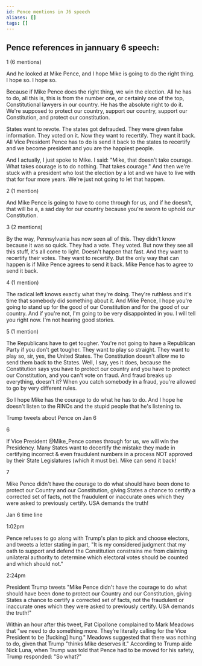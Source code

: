```yaml
---
id: Pence mentions in J6 speech
aliases: []
tags: []
---
```


## Pence references in jannuary 6 speech:

1 (6 mentions)

And he looked at Mike Pence, and I hope Mike is going to do the right thing. I hope
so. I hope so.

Because if Mike Pence does the right thing, we win the election. All he has to do,
all this is, this is from the number one, or certainly one of the top, Constitutional
lawyers in our country. He has the absolute right to do it. We're supposed to protect
our country, support our country, support our Constitution, and protect our
constitution.

States want to revote. The states got defrauded. They were given false information.
They voted on it. Now they want to recertify. They want it back. All Vice President
Pence has to do is send it back to the states to recertify and we become president
and you are the happiest people.

And I actually, I just spoke to Mike. I said: "Mike, that doesn't take courage. What
takes courage is to do nothing. That takes courage." And then we're stuck with a
president who lost the election by a lot and we have to live with that for four more
years. We're just not going to let that happen.

2 (1 mention)

And Mike Pence is going to have to come through for us, and if he doesn't, that will
be a, a sad day for our country because you're sworn to uphold our Constitution.

3 (2 mentions)

By the way, Pennsylvania has now seen all of this. They didn't know because it was so
quick. They had a vote. They voted. But now they see all this stuff, it's all come to
light. Doesn't happen that fast. And they want to recertify their votes. They want to
recertify. But the only way that can happen is if Mike Pence agrees to send it back.
Mike Pence has to agree to send it back.

4 (1 mention)

The radical left knows exactly what they're doing. They're ruthless and it's time
that somebody did something about it. And Mike Pence, I hope you're going to stand up
for the good of our Constitution and for the good of our country. And if you're not,
I'm going to be very disappointed in you. I will tell you right now. I'm not hearing
good stories.

5 (1 mention)

The Republicans have to get tougher. You're not going to have a Republican Party if
you don't get tougher. They want to play so straight. They want to play so, sir, yes,
the United States. The Constitution doesn't allow me to send them back to the States.
Well, I say, yes it does, because the Constitution says you have to protect our
country and you have to protect our Constitution, and you can't vote on fraud. And
fraud breaks up everything, doesn't it? When you catch somebody in a fraud, you're
allowed to go by very different rules.

So I hope Mike has the courage to do what he has to do. And I hope he doesn't listen
to the RINOs and the stupid people that he's listening to.

Trump tweets about Pence on Jan 6

6

If Vice President @Mike_Pence comes through for us, we will win the Presidency. Many
States want to decertify the mistake they made in certifying incorrect & even
fraudulent numbers in a process NOT approved by their State Legislatures (which it
must be). Mike can send it back!

7

Mike Pence didn't have the courage to do what should have been done to protect our
Country and our Constitution, giving States a chance to certify a corrected set of
facts, not the fraudulent or inaccurate ones which they were asked to previously
certify. USA demands the truth!

Jan 6 time line

1:02pm

Pence refuses to go along with Trump's plan to pick and choose electors, and tweets a
letter stating in part, "It is my considered judgment that my oath to support and
defend the Constitution constrains me from claiming unilateral authority to determine
which electoral votes should be counted and which should not."

2:24pm

President Trump tweets "Mike Pence didn't have the courage to do what should have
been done to protect our Country and our Constitution, giving States a chance to
certify a corrected set of facts, not the fraudulent or inaccurate ones which they
were asked to previously certify. USA demands the truth!"

Within an hour after this tweet, Pat Cipollone complained to Mark Meadows that "we
need to do something more. They’re literally calling for the Vice President to be
[fucking] hung." Meadows suggested that there was nothing to do, given that Trump
"thinks Mike deserves it." According to Trump aide Nick Luna, when Trump was told
that Pence had to be moved for his safety, Trump responded: "So what?"

